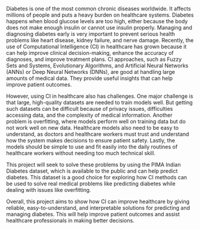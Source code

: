 Diabetes is one of the most common chronic diseases worldwide. It affects millions of people and puts a heavy burden on healthcare systems. Diabetes happens when blood glucose levels are too high, either because the body does not make enough insulin or cannot use insulin properly. Managing and diagnosing diabetes early is very important to prevent serious health problems like heart disease, kidney failure, and nerve damage. Recently, the use of Computational Intelligence (CI) in healthcare has grown because it can help improve clinical decision-making, enhance the accuracy of diagnoses, and improve treatment plans. CI approaches, such as Fuzzy Sets and Systems, Evolutionary Algorithms, and Artificial Neural Networks (ANNs) or Deep Neural Networks (DNNs), are good at handling large amounts of medical data. They provide useful insights that can help improve patient outcomes.

However, using CI in healthcare also has challenges. One major challenge is that large, high-quality datasets are needed to train models well. But getting such datasets can be difficult because of privacy issues, difficulties accessing data, and the complexity of medical information. Another problem is overfitting, where models perform well on training data but do not work well on new data. Healthcare models also need to be easy to understand, as doctors and healthcare workers must trust and understand how the system makes decisions to ensure patient safety. Lastly, the models should be simple to use and fit easily into the daily routines of healthcare workers without needing too much technical skill.

This project will seek to solve these problems by using the PIMA Indian Diabetes dataset, which is available to the public and can help predict diabetes. This dataset is a good choice for exploring how CI methods can be used to solve real medical problems like predicting diabetes while dealing with issues like overfitting.

Overall, this project aims to show how CI can improve healthcare by giving reliable, easy-to-understand, and interpretable solutions for predicting and managing diabetes. This will help improve patient outcomes and assist healthcare professionals in making better decisions.

